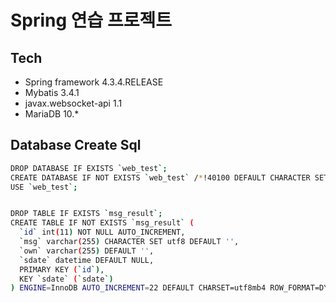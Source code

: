 # Spring 연습 프로젝트


## Tech
- Spring framework 4.3.4.RELEASE
- Mybatis 3.4.1
- javax.websocket-api 1.1
- MariaDB 10.*


## Database Create Sql
```sh
DROP DATABASE IF EXISTS `web_test`;
CREATE DATABASE IF NOT EXISTS `web_test` /*!40100 DEFAULT CHARACTER SET utf8mb4 */;
USE `web_test`;


DROP TABLE IF EXISTS `msg_result`;
CREATE TABLE IF NOT EXISTS `msg_result` (
  `id` int(11) NOT NULL AUTO_INCREMENT,
  `msg` varchar(255) CHARACTER SET utf8 DEFAULT '',
  `own` varchar(255) DEFAULT '',
  `sdate` datetime DEFAULT NULL,
  PRIMARY KEY (`id`),
  KEY `sdate` (`sdate`)
) ENGINE=InnoDB AUTO_INCREMENT=22 DEFAULT CHARSET=utf8mb4 ROW_FORMAT=DYNAMIC COMMENT='실시간 채팅을 위한 테이블';
```
